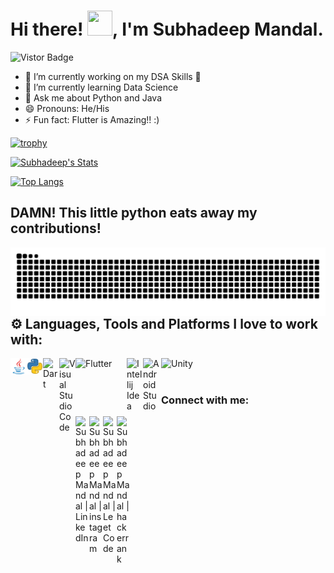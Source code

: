 <h1>Hi there! <img src="https://media.giphy.com/media/hvRJCLFzcasrR4ia7z/giphy.gif" height="40px" width="40px">, I'm Subhadeep Mandal.</h1><a target="_blank"><img src="https://visitor-badge.glitch.me/badge?page_id=Subhadeep0506.Subhadeep0506" alt="Vistor Badge"></a>


- 🔭 I’m currently working on my DSA Skills 🫤
- 🌱 I’m currently learning Data Science
- 💬 Ask me about Python and Java
- 😄 Pronouns: He/His
- ⚡ Fun fact: Flutter is Amazing!! :)

[![trophy](https://github-profile-trophy.vercel.app/?username=subhadeep0506&theme=onedark)](https://github.com/ryo-ma/github-profile-trophy)

[![Subhadeep's Stats](https://awesome-github-stats.azurewebsites.net/user-stats/Subhadeep0506?cardType=level&theme=gruvbox)](https://git.io/awesome-stats-card)

[![Top Langs](https://github-readme-stats.vercel.app/api/top-langs/?username=Subhadeep0506&langs_count=8&layout=compact)](https://github.com/Subhadeep0506/github-readme-stats)

<H2>DAMN! This little python eats away my contributions!</H2>
<div>
  <img align="left" alt="GIF" src="https://github.com/Subhadeep0506/Subhadeep0506/blob/main/images/github-user-contribution.svg"/>
</div>

## ⚙ Languages, Tools and Platforms I love to work with:
<img align="left" alt="Java" width="26px" src="https://github.com/Subhadeep0506/Subhadeep0506/blob/main/images/java-icon.png"/>
<img align="left" alt="Python" width="26px" src="https://github.com/Subhadeep0506/Subhadeep0506/blob/main/images/python-icon.png"/>
<img align="left" alt="Dart" width="26px" src="https://upload.wikimedia.org/wikipedia/commons/7/7e/Dart-logo.png"/>
<img align="left" alt="Visual Studio Code" width="26px" src="https://upload.wikimedia.org/wikipedia/commons/thumb/9/9a/Visual_Studio_Code_1.35_icon.svg/2048px-Visual_Studio_Code_1.35_icon.svg.png"/>
<img align="left" alt="Flutter" width="82px" src="https://upload.wikimedia.org/wikipedia/commons/1/17/Google-flutter-logo.png"/>
<img align="left" alt="Intellij Idea" width="26px" src="https://upload.wikimedia.org/wikipedia/commons/9/9c/IntelliJ_IDEA_Icon.svg"/>
<img align="left" alt="Android Studio" width="29px" src="https://upload.wikimedia.org/wikipedia/commons/8/8f/Breezeicons-apps-48-android-studio.svg"/>
<img align="left" alt="Unity" width="76px" src="https://upload.wikimedia.org/wikipedia/commons/1/19/Unity_Technologies_logo.svg"/>
<br>
<br>

### Connect with me:

[<img align="left" alt="Subhadeep Mandal | LinkedIn" width="22px" src="https://upload.wikimedia.org/wikipedia/commons/e/e9/Linkedin_icon.svg" />][linkedin]
[<img align="left" alt="Subhadeep Mandal | instagram" width="22px" src="https://upload.wikimedia.org/wikipedia/commons/e/e7/Instagram_logo_2016.svg" />][instagram]
[<img align="left" alt="Subhadeep Mandal | LeetCode" width="22px" src="https://upload.wikimedia.org/wikipedia/commons/1/19/LeetCode_logo_black.png" />][leetcode]
[<img align="left" alt="Subhadeep Mandal | hackerrank" width="22px" src="https://upload.wikimedia.org/wikipedia/commons/6/6a/Hackerrank_meaningful_logo.svg" />][hackerrank]

[linkedin]: https://www.linkedin.com/in/subhadeep-mandal-460078200/
[instagram]: https://www.instagram.com/s.u.b.h.a.d.e.e.p__/
[leetcode]: https://leetcode.com/denct/
[hackerrank]: https://www.hackerrank.com/DenCT
